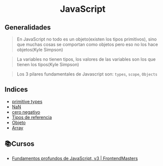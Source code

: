 <h1 align="center">JavaScript</>

## Generalidades

> En JavaScript no todo es un objeto(existen los tipos primitivos), sino que muchas cosas se comportan como objetos pero eso no los hace objetos(Kyle Simpson)

> La variables no tienen tipos, los valores de las variables son los que tienen los tipos(Kyle Simpson)

> Los 3 pilares fundamentales de Javascript son: `types`, `scope`, `Objects`

## Indices

- [primitive types](primitive%20types/index.js)
- [NaN](NaN.js)
- [cero negativo](NegativeCero.js)
- [Tipos de referencia](tipoReferencia.js)
- [Objeto](Objetos.js)
- [Array](array.js)

## 📚Cursos
- [Fundamentos profundos de JavaScript, v3 | FrontendMasters](https://frontendmasters.com/courses/deep-javascript-v3/)
